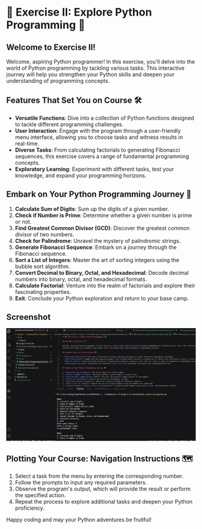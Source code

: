 # 🚀 Exercise II: Explore Python Programming 🐍

## Welcome to Exercise II!

Welcome, aspiring Python programmer! In this exercise, you'll delve into the world of Python programming by tackling various tasks. This interactive journey will help you strengthen your Python skills and deepen your understanding of programming concepts.

## Features That Set You on Course 🛠️

- **Versatile Functions**: Dive into a collection of Python functions designed to tackle different programming challenges.
- **User Interaction**: Engage with the program through a user-friendly menu interface, allowing you to choose tasks and witness results in real-time.
- **Diverse Tasks**: From calculating factorials to generating Fibonacci sequences, this exercise covers a range of fundamental programming concepts.
- **Exploratory Learning**: Experiment with different tasks, test your knowledge, and expand your programming horizons.

## Embark on Your Python Programming Journey 🚀

1. **Calculate Sum of Digits**: Sum up the digits of a given number.
2. **Check if Number is Prime**: Determine whether a given number is prime or not.
3. **Find Greatest Common Divisor (GCD)**: Discover the greatest common divisor of two numbers.
4. **Check for Palindrome**: Unravel the mystery of palindromic strings.
5. **Generate Fibonacci Sequence**: Embark on a journey through the Fibonacci sequence.
6. **Sort a List of Integers**: Master the art of sorting integers using the bubble sort algorithm.
7. **Convert Decimal to Binary, Octal, and Hexadecimal**: Decode decimal numbers into binary, octal, and hexadecimal formats.
8. **Calculate Factorial**: Venture into the realm of factorials and explore their fascinating properties.
9. **Exit**: Conclude your Python exploration and return to your base camp.

## Screenshot
![Summary Sheet](Outputs/image.png)

## Plotting Your Course: Navigation Instructions 🗺️

1. Select a task from the menu by entering the corresponding number.
2. Follow the prompts to input any required parameters.
3. Observe the program's output, which will provide the result or perform the specified action.
4. Repeat the process to explore additional tasks and deepen your Python proficiency.

Happy coding and may your Python adventures be fruitful!
